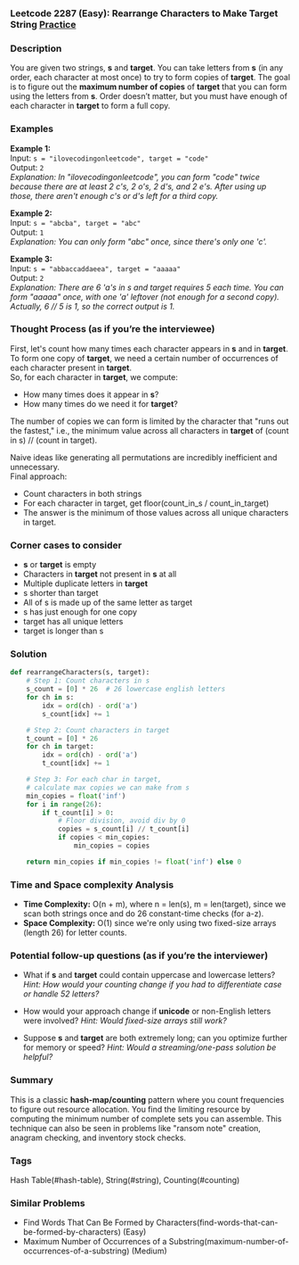 ### Leetcode 2287 (Easy): Rearrange Characters to Make Target String [Practice](https://leetcode.com/problems/rearrange-characters-to-make-target-string)

### Description  
You are given two strings, **s** and **target**. You can take letters from **s** (in any order, each character at most once) to try to form copies of **target**. The goal is to figure out the **maximum number of copies** of **target** that you can form using the letters from **s**. Order doesn’t matter, but you must have enough of each character in **target** to form a full copy.

### Examples  

**Example 1:**  
Input: `s = "ilovecodingonleetcode", target = "code"`  
Output: `2`  
*Explanation: In "ilovecodingonleetcode", you can form "code" twice because there are at least 2 c's, 2 o's, 2 d's, and 2 e's. After using up those, there aren't enough c's or d's left for a third copy.*

**Example 2:**  
Input: `s = "abcba", target = "abc"`  
Output: `1`  
*Explanation: You can only form "abc" once, since there's only one 'c'.*

**Example 3:**  
Input: `s = "abbaccaddaeea", target = "aaaaa"`  
Output: `2`  
*Explanation: There are 6 'a's in s and target requires 5 each time. You can form "aaaaa" once, with one 'a' leftover (not enough for a second copy). Actually, 6 // 5 is 1, so the correct output is 1.*

### Thought Process (as if you’re the interviewee)  
First, let's count how many times each character appears in **s** and in **target**.  
To form one copy of **target**, we need a certain number of occurrences of each character present in **target**.  
So, for each character in **target**, we compute:  
- How many times does it appear in **s**?
- How many times do we need it for **target**?

The number of copies we can form is limited by the character that "runs out the fastest," i.e., the minimum value across all characters in **target** of (count in s) // (count in target).

Naive ideas like generating all permutations are incredibly inefficient and unnecessary.  
Final approach:  
- Count characters in both strings
- For each character in target, get floor(count_in_s / count_in_target)
- The answer is the minimum of those values across all unique characters in target.

### Corner cases to consider  
- **s** or **target** is empty  
- Characters in **target** not present in **s** at all  
- Multiple duplicate letters in **target**  
- s shorter than target  
- All of s is made up of the same letter as target  
- s has just enough for one copy  
- target has all unique letters  
- target is longer than s  

### Solution

```python
def rearrangeCharacters(s, target):
    # Step 1: Count characters in s
    s_count = [0] * 26  # 26 lowercase english letters
    for ch in s:
        idx = ord(ch) - ord('a')
        s_count[idx] += 1

    # Step 2: Count characters in target
    t_count = [0] * 26
    for ch in target:
        idx = ord(ch) - ord('a')
        t_count[idx] += 1

    # Step 3: For each char in target, 
    # calculate max copies we can make from s
    min_copies = float('inf')
    for i in range(26):
        if t_count[i] > 0:
            # Floor division, avoid div by 0
            copies = s_count[i] // t_count[i]
            if copies < min_copies:
                min_copies = copies

    return min_copies if min_copies != float('inf') else 0
```

### Time and Space complexity Analysis  

- **Time Complexity:** O(n + m), where n = len(s), m = len(target), since we scan both strings once and do 26 constant-time checks (for a-z).
- **Space Complexity:** O(1) since we're only using two fixed-size arrays (length 26) for letter counts.

### Potential follow-up questions (as if you’re the interviewer)  

- What if **s** and **target** could contain uppercase and lowercase letters?
  *Hint: How would your counting change if you had to differentiate case or handle 52 letters?*

- How would your approach change if **unicode** or non-English letters were involved?
  *Hint: Would fixed-size arrays still work?*

- Suppose **s** and **target** are both extremely long; can you optimize further for memory or speed?
  *Hint: Would a streaming/one-pass solution be helpful?*

### Summary
This is a classic **hash-map/counting** pattern where you count frequencies to figure out resource allocation. You find the limiting resource by computing the minimum number of complete sets you can assemble. This technique can also be seen in problems like "ransom note" creation, anagram checking, and inventory stock checks.

### Tags
Hash Table(#hash-table), String(#string), Counting(#counting)

### Similar Problems
- Find Words That Can Be Formed by Characters(find-words-that-can-be-formed-by-characters) (Easy)
- Maximum Number of Occurrences of a Substring(maximum-number-of-occurrences-of-a-substring) (Medium)